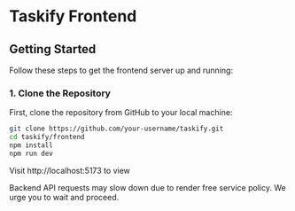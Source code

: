 # Taskify Frontend



## Getting Started

Follow these steps to get the frontend server up and running:

### 1. Clone the Repository

First, clone the repository from GitHub to your local machine:

```bash
git clone https://github.com/your-username/taskify.git
cd taskify/frontend
npm install
npm run dev
```

Visit http://localhost:5173 to view 

Backend API requests may slow down due to render free service policy.
We urge you to wait and proceed. 